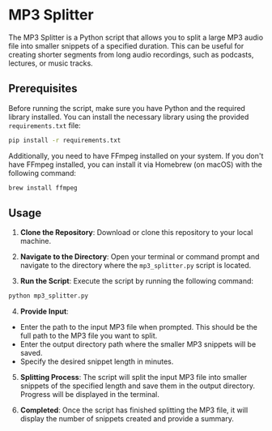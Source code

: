 # MP3 Splitter

The MP3 Splitter is a Python script that allows you to split a large MP3 audio file into smaller snippets of a specified duration. This can be useful for creating shorter segments from long audio recordings, such as podcasts, lectures, or music tracks.

## Prerequisites

Before running the script, make sure you have Python and the required library installed. You can install the necessary library using the provided `requirements.txt` file:

```bash
pip install -r requirements.txt
```

Additionally, you need to have FFmpeg installed on your system. If you don't have FFmpeg installed, you can install it via Homebrew (on macOS) with the following command:

```bash
brew install ffmpeg
```

## Usage

1. **Clone the Repository**: Download or clone this repository to your local machine.

2. **Navigate to the Directory**: Open your terminal or command prompt and navigate to the directory where the `mp3_splitter.py` script is located.

3. **Run the Script**: Execute the script by running the following command:

```bash
python mp3_splitter.py
```

4. **Provide Input**:

- Enter the path to the input MP3 file when prompted. This should be the full path to the MP3 file you want to split.
- Enter the output directory path where the smaller MP3 snippets will be saved.
- Specify the desired snippet length in minutes.

5. **Splitting Process**: The script will split the input MP3 file into smaller snippets of the specified length and save them in the output directory. Progress will be displayed in the terminal.

6. **Completed**: Once the script has finished splitting the MP3 file, it will display the number of snippets created and provide a summary.
